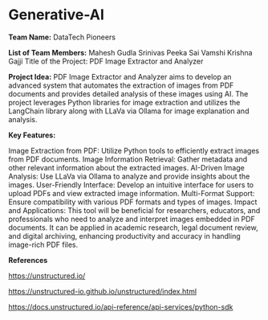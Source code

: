 # Generative-AI
**Team Name:**
DataTech Pioneers

**List of Team Members:**
Mahesh Gudla
Srinivas Peeka
Sai Vamshi Krishna Gajji
Title of the Project:
PDF Image Extractor and Analyzer

**Project Idea:**
PDF Image Extractor and Analyzer aims to develop an advanced system that automates the extraction of images from PDF documents and provides detailed analysis of these images using AI. The project leverages Python libraries for image extraction and utilizes the LangChain library along with LLaVa via Ollama for image explanation and analysis.

**Key Features:**

Image Extraction from PDF: Utilize Python tools to efficiently extract images from PDF documents.
Image Information Retrieval: Gather metadata and other relevant information about the extracted images.
AI-Driven Image Analysis: Use LLaVa via Ollama to analyze and provide insights about the images.
User-Friendly Interface: Develop an intuitive interface for users to upload PDFs and view extracted image information.
Multi-Format Support: Ensure compatibility with various PDF formats and types of images.
Impact and Applications: This tool will be beneficial for researchers, educators, and professionals who need to analyze and interpret images embedded in PDF documents. It can be applied in academic research, legal document review, and digital archiving, enhancing productivity and accuracy in handling image-rich PDF files.

**References**

https://unstructured.io/

https://unstructured-io.github.io/unstructured/index.html

https://docs.unstructured.io/api-reference/api-services/python-sdk

